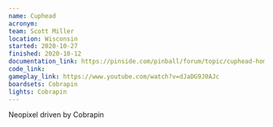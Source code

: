 ```yaml
---
name: Cuphead
acronym: 
team: Scott Miller
location: Wisconsin  
started: 2020-10-27
finished: 2020-10-12
documentation_link: https://pinside.com/pinball/forum/topic/cuphead-home-brew-pinball
code_link:
gameplay_link: https://www.youtube.com/watch?v=dJaDG9J0AJc
boardsets: Cobrapin
lights: Cobrapin
---
```

Neopixel driven by Cobrapin
